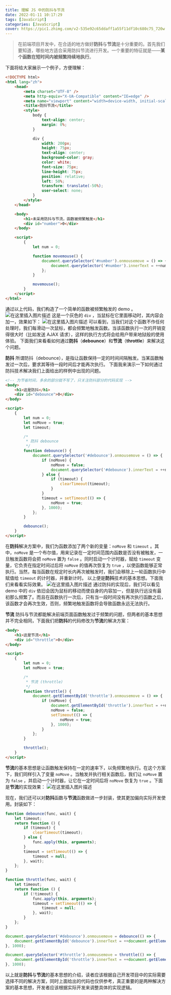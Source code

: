 ```yaml
---
title: 理解 JS 中的防抖与节流
date: 2022-01-11 10:17:29
tags: [JavaScript]
categories: [JavaScript]
cover: https://pic1.zhimg.com/v2-535e92c65ddaff1a55f11df10c680c75_720w.jpg?source=172ae18b
---
```


> 在前端项目开发中，在合适的地方做好**防抖**与**节流**是十分重要的。首先我们要知道，哪些地方适合采用防抖节流进行开发。一个重要的特征就是——**某个函数在短时间内被频繁持续地执行**。

<!-- more -->

下面将给大家展示一个例子，方便理解：

```html
<!DOCTYPE html>
<html lang="zh">
	<head>
		<meta charset="UTF-8" />
		<meta http-equiv="X-UA-Compatible" content="IE=edge" />
		<meta name="viewport" content="width=device-width, initial-scale=1.0" />
		<title>防抖节流</title>
		<style>
			body {
				text-align: center;
				margin: 0%;
			}

			div {
				width: 200px;
				height: 75px;
				text-align: center;
				background-color: gray;
				color: white;
				font-size: 75px;
				line-height: 75px;
				position: relative;
				left: 50%;
				transform: translate(-50%);
				user-select: none;
			}
		</style>
	</head>

	<body>
		<h1>未采用防抖与节流，函数被频繁触发</h1>
		<div id="number">0</div>
	</body>

	<script>
		{
			let num = 0;

			function movemouse() {
				document.querySelector('#number').onmousemove = () => {
					document.querySelector('#number').innerText = ++num;
				};
			}

			movemouse();
		}
	</script>
</html>
```

通过以上代码，我们构造了一个简单的函数被频繁触发的 demo 。
![在这里插入图片描述](https://img-blog.csdnimg.cn/a9127a35ad0047789b2892135ed3bf96.png)
这是一个灰色的 `div` ，当鼠标在它里面移动时，其内容会加一，效果如下：
![在这里插入图片描述](https://img-blog.csdnimg.cn/8a0a38e3a5454aafbab6062aa9263468.gif)
可以看到，当我们对这个函数不作任何处理时，我们每滑动一次鼠标，都会频繁地触发函数。当该函数执行一次的开销变得很大时（比如发送 AJAX 请求），这样的执行方式将会给用户带来地狱般的使用体验。
下面我们来看看如何通过**防抖**（**debounce**）和**节流**（**throttle**）来解决这个问题。

**防抖**
所谓防抖（debounce），是指让函数保持一定的时间间隔触发。当某函数触发过一次后，要求其等待一段时间后才能再次执行。
下面我来演示一下如何通过防抖技术解决我们上面给出的样例中出现的问题。

```html
<!-- 为节省时间，多余的部分就不写了，只关注防抖部分的代码实现 -->
<body>
	<h1>这是防抖</h1>
	<div id="debounce">0</div>
</body>

<script>
	{
		let num = 0;
		let noMove = true;
		let timeout;

		/*
		 * 防抖 debounce
		 */
		function debounce() {
			document.querySelector('#debounce').onmousemove = () => {
				if (noMove) {
					noMove = false;
					document.querySelector('#debounce').innerText = ++num;
				} else {
					if (timeout) {
						clearTimeout(timeout);
					}
				}
				timeout = setTimeout(() => {
					noMove = true;
				}, 1000);
			};
		}

		debounce();
	}
</script>
```

在**防抖**解决方案中，我们为函数添加了两个新的变量：`noMove` 和 `timeout` 。其中，`noMove` 是一个布尔值，用来记录在一定时间范围内函数是否没有被触发，一旦触发函数将会把 `noMove` 置为 `false` 。同时启动一个计时器，赋给 `timeout` 变量，它负责在指定时间过后将 `noMove` 的值再次恢复为 `true` ，以使函数能够正常执行。当然，每当函数在规定时长内再次被触发时，我们会移除上一轮函数执行中赋值给 `timeout` 的计时器，并重新计时。
以上便是**防抖**技术的基本思想。下面我们来看看实际效果。
![在这里插入图片描述](https://img-blog.csdnimg.cn/63e5779d43f743f7be350ff1ce7fcb4d.gif)
通过防抖的实现后，我们可以看见 demo 中的 `div` 依旧会因为鼠标的移动而使自身的内容加一，但是执行远没有最初那么频繁了。而且在函数执行一次后，只有当一段时间没有再次执行函数之后，该函数才会再次生效，否则，频繁地触发函数将会导致函数永远无法执行。

**节流**
防抖与节流都能解决前端页面函数触发过于频繁的问题，但两者的基本思想并不完全相同，下面我们把**防抖**的代码修改为**节流**的解决方案：

```html
<body>
	<h1>这是节流</h1>
	<div id="throttle">0</div>
</body>

<script>
	{
		let num = 0;
		let noMove = true;

		/*
		 * 节流 (throttle)
		 */
		function throttle() {
			document.getElementById('throttle').onmousemove = () => {
				if (noMove) {
					document.getElementById('throttle').innerText = ++num;
					noMove = false;
					setTimeout(() => {
						noMove = true;
					}, 1000);
				}
			};
		}

		throttle();
	}
</script>
```

**节流**的基本思想是让函数触发保持在一定的速率下，以免频繁地执行。在这个方案下，我们同样引入了变量 `noMove` 。当触发并执行相关函数后，我们让 `noMove` 置为 `false` ，并启动一个计时器，让它在一定时间后将 `noMove` 恢复为 `true` 。下面是**节流**的实现效果：
![在这里插入图片描述](https://img-blog.csdnimg.cn/49fd57d5bbd04aa0bd3190eacb240637.gif)

现在，我们还可以对**防抖**函数与**节流**函数做进一步封装，使其更加偏向实际开发使用。封装如下：

```javascript
function debounce(func, wait) {
	let timeout;
	return function () {
		if (timeout) {
			clearTimeout(timeout);
		} else {
			func.apply(this, arguments);
		}
		timeout = setTimeout(() => {
			timeout = null;
		}, wait);
	};
}

function throttle(func, wait) {
	let timeout;
	return function () {
		if (!timeout) {
			func.apply(this, arguments);
			timeout = setTimeout(() => {
				timeout = null;
			}, wait);
		}
	};
}

document.querySelector('#debounce').onmousemove = debounce(() => {
	document.getElementById('debounce').innerText = ++document.getElementById('debounce').innerText;
}, 1000);

document.querySelector('#throttle').onmousemove = throttle(() => {
	document.getElementById('throttle').innerText = ++document.getElementById('throttle').innerText;
}, 1000);
```

以上就是**防抖**与**节流**的基本思想的介绍，读者应该根据自己开发项目中的实际需要选择不同的解决方案，同时上面给出的代码也仅供参考，真正重要的是两种解决方案的基本思想，开发者应该根据实际开发来调整具体的实现逻辑。
